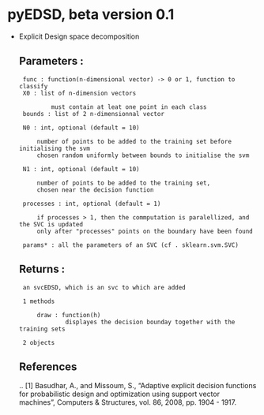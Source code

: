 # pyEDSD, beta version 0.1

*  Explicit Design space decomposition
    
    Parameters :
    ----------
        func : function(n-dimensional vector) -> 0 or 1, function to classify
        X0 : list of n-dimension vectors
            
                must contain at leat one point in each class
        bounds : list of 2 n-dimensionnal vector
        
        N0 : int, optional (default = 10)
        
            number of points to be added to the training set before initialising the svm
            chosen random uniformly between bounds to initialise the svm
            
        N1 : int, optional (default = 10)
        
            number of points to be added to the training set, 
            chosen near the decision function 
            
        processes : int, optional (default = 1)
        
            if processes > 1, then the commputation is paralellized, and the SVC is updated
            only after "processes" points on the boundary have been found
            
        params* : all the parameters of an SVC (cf . sklearn.svm.SVC)
    
    Returns : 
    ----------
        an svcEDSD, which is an svc to which are added 
        
        1 methods
        
            draw : function(h)
                    displayes the decision bounday together with the training sets
                    
        2 objects            
        
    References
    ----------
    .. [1] Basudhar, A., and Missoum, S., 
           “Adaptive explicit decision functions for probabilistic 
           design and optimization using support vector machines”, 
           Computers & Structures, vol. 86, 2008, pp. 1904 - 1917.

